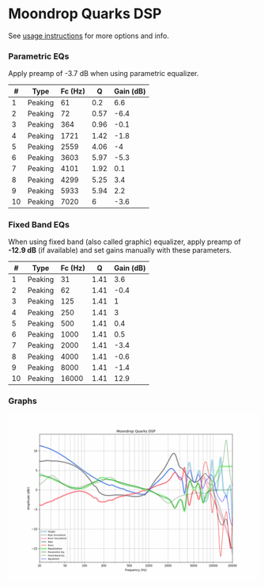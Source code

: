 # Moondrop Quarks DSP
See [usage instructions](https://github.com/jaakkopasanen/AutoEq#usage) for more options and info.

### Parametric EQs
Apply preamp of -3.7 dB when using parametric equalizer.

|   # | Type    |   Fc (Hz) |    Q |   Gain (dB) |
|-----|---------|-----------|------|-------------|
|   1 | Peaking |        61 | 0.2  |         6.6 |
|   2 | Peaking |        72 | 0.57 |        -6.4 |
|   3 | Peaking |       364 | 0.96 |        -0.1 |
|   4 | Peaking |      1721 | 1.42 |        -1.8 |
|   5 | Peaking |      2559 | 4.06 |        -4   |
|   6 | Peaking |      3603 | 5.97 |        -5.3 |
|   7 | Peaking |      4101 | 1.92 |         0.1 |
|   8 | Peaking |      4299 | 5.25 |         3.4 |
|   9 | Peaking |      5933 | 5.94 |         2.2 |
|  10 | Peaking |      7020 | 6    |        -3.6 |

### Fixed Band EQs
When using fixed band (also called graphic) equalizer, apply preamp of **-12.9 dB** (if available) and set gains manually with these parameters.

|   # | Type    |   Fc (Hz) |    Q |   Gain (dB) |
|-----|---------|-----------|------|-------------|
|   1 | Peaking |        31 | 1.41 |         3.6 |
|   2 | Peaking |        62 | 1.41 |        -0.4 |
|   3 | Peaking |       125 | 1.41 |         1   |
|   4 | Peaking |       250 | 1.41 |         3   |
|   5 | Peaking |       500 | 1.41 |         0.4 |
|   6 | Peaking |      1000 | 1.41 |         0.5 |
|   7 | Peaking |      2000 | 1.41 |        -3.4 |
|   8 | Peaking |      4000 | 1.41 |        -0.6 |
|   9 | Peaking |      8000 | 1.41 |        -1.4 |
|  10 | Peaking |     16000 | 1.41 |        12.9 |

### Graphs
![](./Moondrop%20Quarks%20DSP.png)
